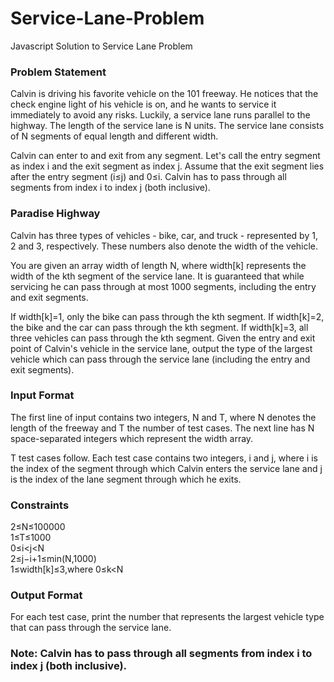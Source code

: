 # Service-Lane-Problem
Javascript Solution to Service Lane Problem

<h3>
Problem Statement
</h3>

Calvin is driving his favorite vehicle on the 101 freeway. He notices that the check engine light of his vehicle is on, and he wants to service it immediately to avoid any risks. Luckily, a service lane runs parallel to the highway. The length of the service lane is N units. The service lane consists of N segments of equal length and different width.

Calvin can enter to and exit from any segment. Let's call the entry segment as index i and the exit segment as index j. Assume that the exit segment lies after the entry segment (i≤j) and 0≤i. Calvin has to pass through all segments from index i to index j (both inclusive).

<h3>
Paradise Highway
</h3>

Calvin has three types of vehicles - bike, car, and truck - represented by 1, 2 and 3, respectively. These numbers also denote the width of the vehicle.

You are given an array width of length N, where width[k] represents the width of the kth segment of the service lane. It is guaranteed that while servicing he can pass through at most 1000 segments, including the entry and exit segments.

If width[k]=1, only the bike can pass through the kth segment.
If width[k]=2, the bike and the car can pass through the kth segment.
If width[k]=3, all three vehicles can pass through the kth segment.
Given the entry and exit point of Calvin's vehicle in the service lane, output the type of the largest vehicle which can pass through the service lane (including the entry and exit segments).

<h3>
Input Format
</h3>

The first line of input contains two integers, N and T, where N denotes the length of the freeway and T the number of test cases. The next line has N space-separated integers which represent the width array.

T test cases follow. Each test case contains two integers, i and j, where i is the index of the segment through which Calvin enters the service lane and j is the index of the lane segment through which he exits.
<h3>
Constraints
</h3>

2≤N≤100000 <br/> 
1≤T≤1000 <br/>
0≤i<j<N <br/>
2≤j−i+1≤min(N,1000) <br/> 
1≤width[k]≤3,where 0≤k<N <br/>

<h3>
Output Format
</h3>

For each test case, print the number that represents the largest vehicle type that can pass through the service lane.

<h3>
Note: Calvin has to pass through all segments from index i to index j (both inclusive).
</h3>
